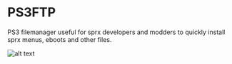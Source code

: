 # PS3FTP
PS3 filemanager useful for sprx developers and modders to quickly install sprx menus, eboots and other files.

![alt text](https://dreamincode.dev/media/projects/2019-02-11_12-48-13_lYtjYYE.png)
